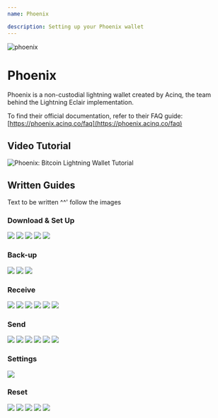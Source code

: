 ```yaml
---
name: Phoenix

description: Setting up your Phoenix wallet
---
```


![phoenix](assets/cover.jpeg)

# Phoenix

Phoenix is a non-custodial lightning wallet created by Acinq, the team behind the Lightning Eclair implementation.

To find their official documentation, refer to their FAQ guide: [https://phoenix.acinq.co/faq](https://phoenix.acinq.co/faq)

## Video Tutorial

![Phoenix: Bitcoin Lightning Wallet Tutorial](https://www.youtube.com/watch?v=Cx5PK1H5OR0)

## Written Guides

Text to be written ^^' follow the images

### Download & Set Up

![](assets/screenshot1.jpeg)
![](assets/screenshot2.jpeg)
![](assets/screenshot3.jpeg)
![](assets/screenshot4.jpeg)
![](assets/screenshot5.jpeg)

### Back-up

![](assets/screenshot6.jpeg)
![](assets/screenshot7.jpeg)
![](assets/screenshot8.jpeg)

### Receive

![](assets/screenshot9.jpeg)
![](assets/screenshot10.jpeg)
![](assets/screenshot11.jpeg)
![](assets/screenshot12.jpeg)
![](assets/screenshot13.jpeg)
![](assets/screenshot14.jpeg)

### Send

![](assets/screenshot15.jpeg)
![](assets/screenshot16.jpeg)
![](assets/screenshot17.jpeg)
![](assets/screenshot18.jpeg)
![](assets/screenshot19.jpeg)
![](assets/screenshot20.jpeg)

### Settings

![](assets/screenshot21.jpeg)

### Reset

![](assets/screenshot22.jpeg)
![](assets/screenshot23.jpeg)
![](assets/screenshot24.jpeg)
![](assets/screenshot25.jpeg)
![](assets/screenshot26.jpeg)
